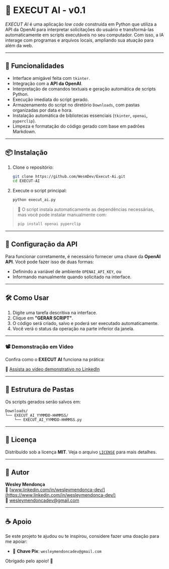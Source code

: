 # 🤖 EXECUT AI - v0.1

*EXECUT AI* é uma aplicação *low code* construída em Python que utiliza a API da OpenAI para interpretar solicitações do usuário e transformá-las automaticamente em scripts executáveis no seu computador. Com isso, a IA interage com programas e arquivos locais, ampliando sua atuação para além da web.

---

## 🚀 Funcionalidades

- Interface amigável feita com `tkinter`.
- Integração com a **API da OpenAI**.
- Interpretação de comandos textuais e geração automática de scripts Python.
- Execução imediata do script gerado.
- Armazenamento do script no diretório `Downloads`, com pastas organizadas por data e hora.
- Instalação automática de bibliotecas essenciais (`tkinter`, `openai`, `pyperclip`).
- Limpeza e formatação do código gerado com base em padrões Markdown.

---

## 📦 Instalação

1. Clone o repositório:
   ```bash
   git clone https://github.com/WesmDev/Execut-Ai.git
   cd EXECUT-AI
   ```

2. Execute o script principal:
   ```bash
   python execut_ai.py
   ```

> 📝 O script instala automaticamente as dependências necessárias, mas você pode instalar manualmente com:
> ```bash
> pip install openai pyperclip
> ```

---

## 🔐 Configuração da API

Para funcionar corretamente, é necessário fornecer uma chave da **OpenAI API**. Você pode fazer isso de duas formas:

- Definindo a variável de ambiente `OPENAI_API_KEY`, ou
- Informando manualmente quando solicitado na interface.

---

## 🛠️ Como Usar

1. Digite uma tarefa descritiva na interface.
2. Clique em **"GERAR SCRIPT"**.
3. O código será criado, salvo e poderá ser executado automaticamente.
4. Você verá o status da operação na parte inferior da janela.

---

### 📽️ Demonstração em Vídeo

Confira como o **EXECUT AI** funciona na prática:

🔗 [Assista ao vídeo demonstrativo no LinkedIn](https://www.linkedin.com/posts/wesleymendonca-dev_inovacao-innovation-tecnologia-activity-7317883144429363200-qqMU?utm_source=share&utm_medium=member_desktop&rcm=ACoAACKe8HMBEIVD2ZA-0C686DfwjjASTzJiVXs)

---

## 📁 Estrutura de Pastas

Os scripts gerados serão salvos em:

```
Downloads/
└── EXECUT_AI_YYMMDD-HHMMSS/
    └── EXECUT_AI_YYMMDD-HHMMSS.py
```

---

## 📝 Licença

Distribuído sob a licença **MIT**. Veja o arquivo [`LICENSE`](LICENSE) para mais detalhes.

---

## 👤 Autor

**Wesley Mendonça**  
🔗 [www.linkedin.com/in/wesleymendonca-dev/](https://www.linkedin.com/in/wesleymendonca-dev/)  
📧 wesleymendoncadev@gmail.com

---

## ☕ Apoio

Se este projeto te ajudou ou te inspirou, considere fazer uma doação para me apoiar:

- 💖 **Chave Pix**: `wesleymendoncadev@gmail.com`

Obrigado pelo apoio! 🙏
